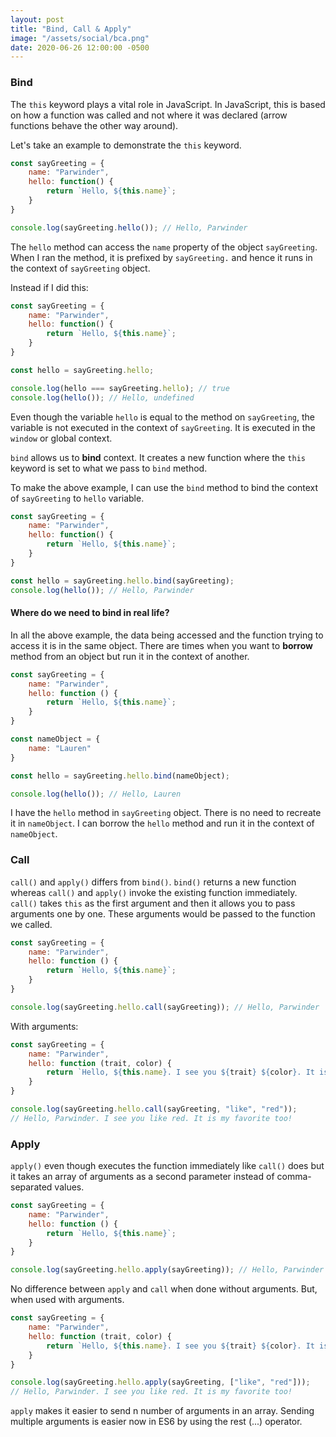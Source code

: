 ```yaml
---
layout: post
title: "Bind, Call & Apply"
image: "/assets/social/bca.png"
date: 2020-06-26 12:00:00 -0500
---
```


### Bind

The `this` keyword plays a vital role in JavaScript. In JavaScript, this is based on how a function was called and not where it was declared (arrow functions behave the other way around).

Let's take an example to demonstrate the `this` keyword.

```javascript
const sayGreeting = {
    name: "Parwinder",
    hello: function() {
        return `Hello, ${this.name}`;
    }
}

console.log(sayGreeting.hello()); // Hello, Parwinder
```

The `hello` method can access the `name` property of the object `sayGreeting`. When I ran the method, it is prefixed by `sayGreeting.` and hence it runs in the context of `sayGreeting` object.

Instead if I did this:

```javascript
const sayGreeting = {
    name: "Parwinder",
    hello: function() {
        return `Hello, ${this.name}`;
    }
}

const hello = sayGreeting.hello;

console.log(hello === sayGreeting.hello); // true
console.log(hello()); // Hello, undefined
```

Even though the variable `hello` is equal to the method on `sayGreeting`, the variable is not executed in the context of `sayGreeting`. It is executed in the `window` or global context.

`bind` allows us to **bind** context. It creates a new function where the `this` keyword is set to what we pass to `bind` method.

To make the above example, I can use the `bind` method to bind the context of `sayGreeting` to `hello` variable.

```javascript
const sayGreeting = {
    name: "Parwinder",
    hello: function() {
        return `Hello, ${this.name}`;
    }
}

const hello = sayGreeting.hello.bind(sayGreeting);
console.log(hello()); // Hello, Parwinder
```

#### Where do we need to bind in real life?

In all the above example, the data being accessed and the function trying to access it is in the same object. There are times when you want to **borrow** method from an object but run it in the context of another.

```javascript
const sayGreeting = {
    name: "Parwinder",
    hello: function () {
        return `Hello, ${this.name}`;
    }
}

const nameObject = {
    name: "Lauren"
}

const hello = sayGreeting.hello.bind(nameObject);

console.log(hello()); // Hello, Lauren
```

I have the `hello` method in `sayGreeting` object. There is no need to recreate it in `nameObject`. I can borrow the `hello` method and run it in the context of `nameObject`.

### Call

`call()` and `apply()` differs from `bind()`. `bind()` returns a new function whereas `call()` and `apply()` invoke the existing function immediately. `call()` takes `this` as the first argument and then it allows you to pass arguments one by one. These arguments would be passed to the function we called.

```javascript
const sayGreeting = {
    name: "Parwinder",
    hello: function () {
        return `Hello, ${this.name}`;
    }
}

console.log(sayGreeting.hello.call(sayGreeting)); // Hello, Parwinder
```

With arguments:

```javascript
const sayGreeting = {
    name: "Parwinder",
    hello: function (trait, color) {
        return `Hello, ${this.name}. I see you ${trait} ${color}. It is my favorite too!`;
    }
}

console.log(sayGreeting.hello.call(sayGreeting, "like", "red"));
// Hello, Parwinder. I see you like red. It is my favorite too!
```

### Apply

`apply()` even though executes the function immediately like `call()` does but it takes an array of arguments as a second parameter instead of comma-separated values.

```javascript
const sayGreeting = {
    name: "Parwinder",
    hello: function () {
        return `Hello, ${this.name}`;
    }
}

console.log(sayGreeting.hello.apply(sayGreeting)); // Hello, Parwinder
```

No difference between `apply` and `call` when done without arguments. But, when used with arguments.

```javascript
const sayGreeting = {
    name: "Parwinder",
    hello: function (trait, color) {
        return `Hello, ${this.name}. I see you ${trait} ${color}. It is my favorite too!`;
    }
}

console.log(sayGreeting.hello.apply(sayGreeting, ["like", "red"]));
// Hello, Parwinder. I see you like red. It is my favorite too!
```

`apply` makes it easier to send n number of arguments in an array. Sending multiple arguments is easier now in ES6 by using the rest (...) operator.
